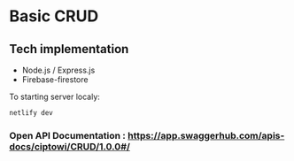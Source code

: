 # Basic CRUD

## Tech implementation
* Node.js / Express.js
* Firebase-firestore

To starting server localy:
```bash
netlify dev
```

### Open API Documentation : https://app.swaggerhub.com/apis-docs/ciptowi/CRUD/1.0.0#/
